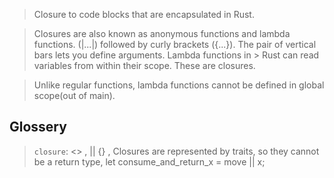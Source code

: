 

> Closure to code blocks that are encapsulated in Rust.

> Closures are also known as anonymous functions and lambda functions. 
> (|...|) followed by curly brackets ({...}). The pair of vertical bars lets you define arguments. Lambda functions in > Rust can read variables from within their scope. These are closures.

> Unlike regular functions, lambda functions cannot be defined in global scope(out of main).


## Glossery

  > `closure`:	<>  , || {}   , Closures are represented by traits, so they cannot be a return type, let consume_and_return_x = move || x;
